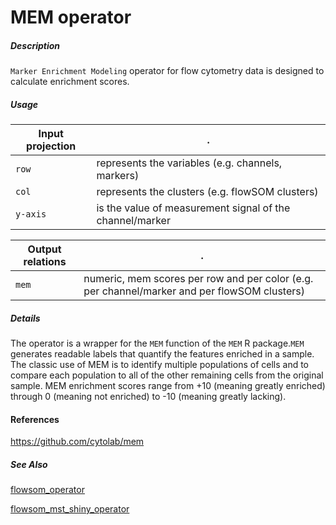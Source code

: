 # MEM operator

##### Description

`Marker Enrichment Modeling` operator for flow cytometry data is designed to calculate enrichment scores.


##### Usage

Input projection|.
---|---
`row`   | represents the variables (e.g. channels, markers)
`col`   | represents the clusters (e.g. flowSOM clusters) 
`y-axis`| is the value of measurement signal of the channel/marker

Output relations|.
---|---
`mem`| numeric, mem scores per row and per color (e.g. per channel/marker and per flowSOM clusters)

##### Details

The operator is a wrapper for the `MEM` function of the `MEM` R package.`MEM` generates readable labels that quantify the features enriched in a sample. The classic use of MEM is to identify multiple populations of cells and to compare each population to all of the other remaining cells from the original sample. MEM enrichment scores range from +10 (meaning greatly enriched) through 0 (meaning not enriched) to -10 (meaning greatly lacking).

#### References

https://github.com/cytolab/mem

##### See Also

[flowsom_operator](https://github.com/tercen/flowsom_operator)

[flowsom_mst_shiny_operator](https://github.com/tercen/flowsom_mst_shiny_operator)

